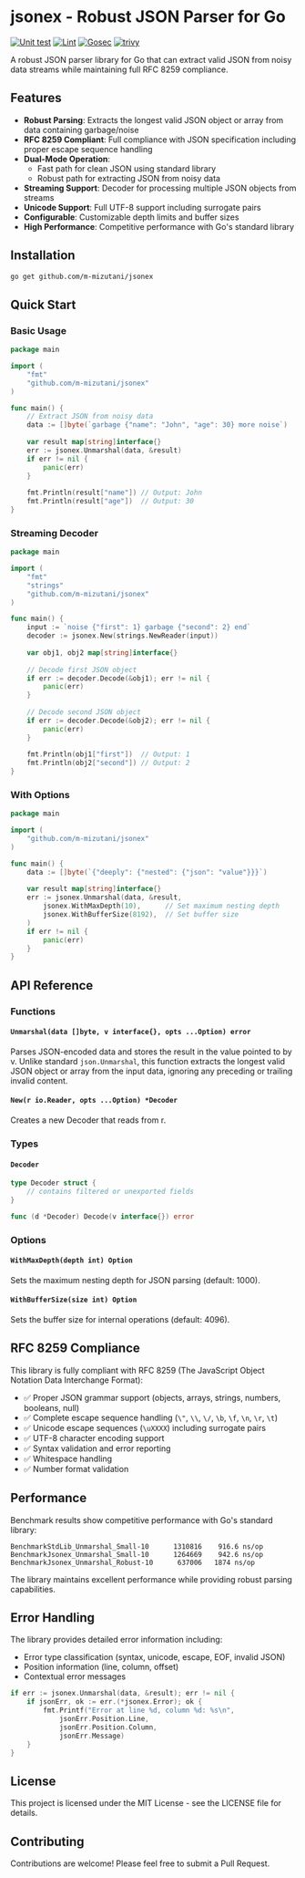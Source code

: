 # jsonex - Robust JSON Parser for Go

[![Unit test](https://github.com/m-mizutani/jsonex/actions/workflows/test.yml/badge.svg)](https://github.com/m-mizutani/jsonex/actions/workflows/test.yml)
[![Lint](https://github.com/m-mizutani/jsonex/actions/workflows/lint.yml/badge.svg)](https://github.com/m-mizutani/jsonex/actions/workflows/lint.yml)
[![Gosec](https://github.com/m-mizutani/jsonex/actions/workflows/gosec.yml/badge.svg)](https://github.com/m-mizutani/jsonex/actions/workflows/gosec.yml)
[![trivy](https://github.com/m-mizutani/jsonex/actions/workflows/trivy.yml/badge.svg)](https://github.com/m-mizutani/jsonex/actions/workflows/trivy.yml)

A robust JSON parser library for Go that can extract valid JSON from noisy data streams while maintaining full RFC 8259 compliance.

## Features

- **Robust Parsing**: Extracts the longest valid JSON object or array from data containing garbage/noise
- **RFC 8259 Compliant**: Full compliance with JSON specification including proper escape sequence handling
- **Dual-Mode Operation**: 
  - Fast path for clean JSON using standard library
  - Robust path for extracting JSON from noisy data
- **Streaming Support**: Decoder for processing multiple JSON objects from streams
- **Unicode Support**: Full UTF-8 support including surrogate pairs
- **Configurable**: Customizable depth limits and buffer sizes
- **High Performance**: Competitive performance with Go's standard library

## Installation

```bash
go get github.com/m-mizutani/jsonex
```

## Quick Start

### Basic Usage

```go
package main

import (
    "fmt"
    "github.com/m-mizutani/jsonex"
)

func main() {
    // Extract JSON from noisy data
    data := []byte(`garbage {"name": "John", "age": 30} more noise`)
    
    var result map[string]interface{}
    err := jsonex.Unmarshal(data, &result)
    if err != nil {
        panic(err)
    }
    
    fmt.Println(result["name"]) // Output: John
    fmt.Println(result["age"])  // Output: 30
}
```

### Streaming Decoder

```go
package main

import (
    "fmt"
    "strings"
    "github.com/m-mizutani/jsonex"
)

func main() {
    input := `noise {"first": 1} garbage {"second": 2} end`
    decoder := jsonex.New(strings.NewReader(input))
    
    var obj1, obj2 map[string]interface{}
    
    // Decode first JSON object
    if err := decoder.Decode(&obj1); err != nil {
        panic(err)
    }
    
    // Decode second JSON object  
    if err := decoder.Decode(&obj2); err != nil {
        panic(err)
    }
    
    fmt.Println(obj1["first"])  // Output: 1
    fmt.Println(obj2["second"]) // Output: 2
}
```

### With Options

```go
package main

import (
    "github.com/m-mizutani/jsonex"
)

func main() {
    data := []byte(`{"deeply": {"nested": {"json": "value"}}}`)
    
    var result map[string]interface{}
    err := jsonex.Unmarshal(data, &result,
        jsonex.WithMaxDepth(10),      // Set maximum nesting depth
        jsonex.WithBufferSize(8192),  // Set buffer size
    )
    if err != nil {
        panic(err)
    }
}
```

## API Reference

### Functions

#### `Unmarshal(data []byte, v interface{}, opts ...Option) error`

Parses JSON-encoded data and stores the result in the value pointed to by v. Unlike standard `json.Unmarshal`, this function extracts the longest valid JSON object or array from the input data, ignoring any preceding or trailing invalid content.

#### `New(r io.Reader, opts ...Option) *Decoder`

Creates a new Decoder that reads from r.

### Types

#### `Decoder`

```go
type Decoder struct {
    // contains filtered or unexported fields
}

func (d *Decoder) Decode(v interface{}) error
```

### Options

#### `WithMaxDepth(depth int) Option`

Sets the maximum nesting depth for JSON parsing (default: 1000).

#### `WithBufferSize(size int) Option`  

Sets the buffer size for internal operations (default: 4096).

## RFC 8259 Compliance

This library is fully compliant with RFC 8259 (The JavaScript Object Notation Data Interchange Format):

- ✅ Proper JSON grammar support (objects, arrays, strings, numbers, booleans, null)
- ✅ Complete escape sequence handling (`\"`, `\\`, `\/`, `\b`, `\f`, `\n`, `\r`, `\t`)
- ✅ Unicode escape sequences (`\uXXXX`) including surrogate pairs
- ✅ UTF-8 character encoding support
- ✅ Syntax validation and error reporting
- ✅ Whitespace handling
- ✅ Number format validation

## Performance

Benchmark results show competitive performance with Go's standard library:

```
BenchmarkStdLib_Unmarshal_Small-10      1310816    916.6 ns/op
BenchmarkJsonex_Unmarshal_Small-10      1264669    942.6 ns/op
BenchmarkJsonex_Unmarshal_Robust-10      637006   1874 ns/op
```

The library maintains excellent performance while providing robust parsing capabilities.

## Error Handling

The library provides detailed error information including:

- Error type classification (syntax, unicode, escape, EOF, invalid JSON)
- Position information (line, column, offset)
- Contextual error messages

```go
if err := jsonex.Unmarshal(data, &result); err != nil {
    if jsonErr, ok := err.(*jsonex.Error); ok {
        fmt.Printf("Error at line %d, column %d: %s\n", 
            jsonErr.Position.Line, 
            jsonErr.Position.Column, 
            jsonErr.Message)
    }
}
```

## License

This project is licensed under the MIT License - see the LICENSE file for details.

## Contributing

Contributions are welcome! Please feel free to submit a Pull Request.
